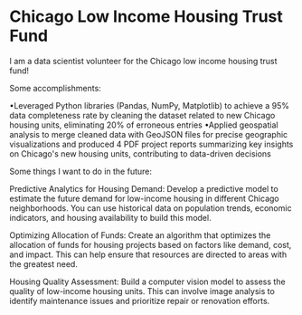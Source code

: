 # Chicago Low Income Housing Trust Fund

I am a data scientist volunteer for the Chicago low income housing trust fund!

Some accomplishments:

•Leveraged Python libraries (Pandas, NumPy, Matplotlib) to achieve a 95% data completeness rate by cleaning the dataset related to new Chicago housing units, eliminating 20% of erroneous entries
•Applied geospatial analysis to merge cleaned data with GeoJSON files for precise geographic visualizations and produced 4 PDF project reports summarizing key insights on Chicago's new housing units, contributing to data-driven decisions

Some things I want to do in the future:

Predictive Analytics for Housing Demand:
Develop a predictive model to estimate the future demand for low-income housing in different Chicago neighborhoods. You can use historical data on population trends, economic indicators, and housing availability to build this model.

Optimizing Allocation of Funds:
Create an algorithm that optimizes the allocation of funds for housing projects based on factors like demand, cost, and impact. This can help ensure that resources are directed to areas with the greatest need.

Housing Quality Assessment:
Build a computer vision model to assess the quality of low-income housing units. This can involve image analysis to identify maintenance issues and prioritize repair or renovation efforts.
